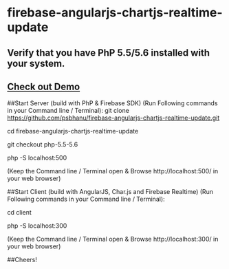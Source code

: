 # firebase-angularjs-chartjs-realtime-update

## Verify that you have PhP 5.5/5.6 installed with your system.

## [Check out Demo](http://demo.psbhanu.com/firebase-realtime/client)


##Start Server (build with PhP & Firebase SDK) (Run Following commands in your Command line / Terminal):
git clone https://github.com/psbhanu/firebase-angularjs-chartjs-realtime-update.git

cd firebase-angularjs-chartjs-realtime-update

git checkout php-5.5-5.6

php -S localhost:500

(Keep the Command line / Terminal open & Browse http://localhost:500/ in your web browser)


##Start Client (build with AngularJS, Char.js and Firebase Realtime)  (Run Following commands in your Command line / Terminal):

cd client

php -S localhost:300

(Keep the Command line / Terminal open & Browse http://localhost:300/ in your web browser)

##Cheers!
